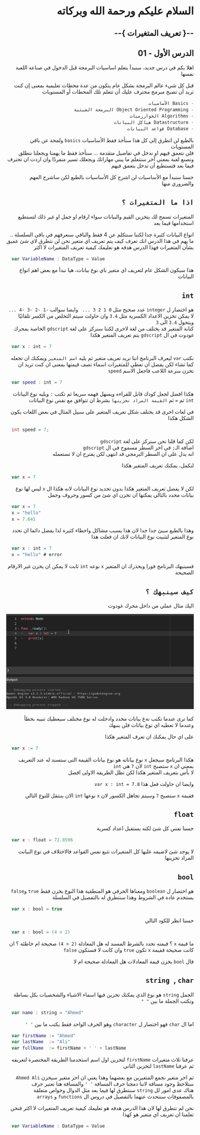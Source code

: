 <div dir = rtl>

# السلام عليكم ورحمة الله وبركاته
## --{ تعريف المتغيرات }--
## الدرس الأول - 01

اهلا بكم في درس جديد،
سنبدأ بتعلم اساسيات البرمجة قبل الدخول في صناعة اللعبة نفسها 

قبل كل شيء عالم البرمجة بشكل عام 
يتكون من عدة محطات تعليمية
بمعنى إن كنت تريد أن تصبح مبرمج محترف عليك أن تتعلم تلك المحطات أو المستويات
```swift
- Basics الأساسيات
- Object Oriented Programming البرمجة الشيئية
- Algorithms الخوارزميات
- Datastructure هياكل البيانات
- Database قواعد البيانات
```
بالطبع لن اتطرق إلى كل هذا
سنأخذ فقط الأساسيات `basics` ولمحة عن باقي المستويات   
فلن نتعمق فيهم او ندخل في تفاصيل متقدمة ... سنأخذ فقط ما يهمنا ويجعلنا ننطلق ونصنع لعبة
بمعني آخر سنتعلم ما يبني مهاراتك ويجعلك تسير منفردًا
وان اردت ان تحترف فيما بعد فتستطيع أن تدخل بتعمق فيهم

حسنا سنبدأ مع الأساسيات
لن اشرح كل الأساسيات بالطبع
لكن ساشرح المهم والضروري منها 
## ` اذا ما المتغيرات ؟ `
المتغيرات تسمح لك بتخزين القيم والبيانات سواء ارقام او جمل او غير ذلك لتستطيع استخدامها فيما 
بعد

انواع البيانات كثيرة جدا لكننا سنتكلم عن 4 فقط 
والباقي سنعرفهم في باقي السلسلة .. ما يهم في هذا الدرس انك تعرف كيف يتم تعريف اي متغير
نحن لن نتطرق لاي شئ عميق بشأن المتغيرات فهذا الدرس هدفه هو تعليمك كيفية تعريف المتغيرات لا 
اكثر 
<div dir = ltr>

```swift
  var VariableName : DataType = Value
```
</div>
هذا سيكون الشكل عام لتعريف اي متغير باي نوع بيانات، هيا نبدأ مع بعض اهم انواع البيانات

## ` int `
هو اختصار ل `integer` عدد صحيح مثل `0 1 2 3 ... ` وايضا سوالب `-1 -2 -3 -4 ...`  
 لا يمكن تخزين الاعداد الكسرية مثل `3.4` وان حاولت سيتم التخلص من الكسر تلقائيًا ويتحول `3.4` الى `3`  
كتابة المتغير قد يختلف من لغة لاخرى لكننا سنركز على لغة `gdscript` الخاصة بمحرك غودوت
في ال `gdscript` يتم تعريف المتغير هكذا 

<div dir = ltr>

```swift
  var x : int = 7
```
</div>

نكتب `var` ليعرف البرنامج اننا نريد تعريف متغير
ثم يليه `اسم المتغير` ويمكنك ان تجعله كما تشاء
لكن يفضل ان تعطي للمتغيرات اسماء تصف قيمتها 
بمعنى ان كنت تريد ان تخزن سرعة اللاعب فاجعل الاسم `speed` 

<div dir = ltr>

```swift
  var speed : int = 7
```
</div>

هكذا افضل لجعل كودك قابل للقراءه ويسهل فهمه سريعا
ثم تكتب `:` ويليه نوع البيانات `int` ثم `=` ثم `القيمة المراد تخزينها` بشرط ان تتوافق مع نفس نوع البيانات

في لغات اخرى قد يختلف شكل تعريف المتغير
على سبيل المثال في بعض اللغات يكون الشكل هكذا

<div dir = ltr>

```c++
  int speed = 7;
```
</div>

لكن كما قلنا نحن سنركز على لغة `gdscript`  
 اضافة الـ`;` في اخر السطر مسموح في ال `gdscript`  
 انه يدل على ان السطر البرمجي قد انتهى لكن يقترح ان لا تستعمله

لنكمل، يمكنك تعريف المتغير هكذا

<div dir = ltr>

```swift
  var x = 7
```
</div>

لكن لا يفضل تعريف المتغير هكذا بدون تحديد نوع البيانات 
لانه هكذا ال `x` ليس لها نوع بيانات محدد بالتالي
يمكنها ان تخزن اي شئ من كسور وحروف وجمل


<div dir = ltr>

```swift
  var x = 7
  x = "hello"
  x = 7.641
```
</div>

وهذا بالطبع سيئ جدا جدا لان هذا يسبب مشاكل واخطاء كثيرة
لذا يفضل دائما ان تحدد نوع المتغير لتثبيت نوع البيانات
لانك ان فعلت هذا

<div dir = ltr>

```swift
  var x : int = 7
  x = "hello" # error
```
</div>

فسينبهك البرنامج فورا ويحذرك ان المتغير `x` نوعه `int` ثابت 
لا يمكن ان يخزن غير الارقام الصحيحة

## `كيف سينبهك ؟`
اليك مثال عملي من داخل محرك غودوت

<div align = "center">

![](Images/1.gif)

</div>

كما ترى عندما تكتب نةع بيانات محدد وادخلت له نوع مختلف سيعطيك تنبيه بخطأ  
وعندما لا تعطيه اي نوع بيانات فلن ينبهك

على اي حال يمكنك ان تعرف المتغير هكذا

<div dir = ltr>

```swift
  var x := 7
```
</div>

هكذا  البرنامج سيجعل  `x` نوع بياناته هو نوع بيانات القيمة التى ستسند له عند التعريف
بمعني ان `x` ستصبح `int` لان `7` هي `int`  
لا بأس بتعريف المتغير هكذا لكن تظل الطريقة الاولى افضل 

وايضا ان حاولت فعل هذا `var x : int = 7.8`

فقيمة `x` ستصبح `7` وسيتم تجاهل الكسور لان `x` نوعها `int`
الان بننتقل للنوع التالي

## `float`
 حسنا نفس كل شئ لكنه يستقبل اعداد كسرية


<div dir = ltr>

```swift
  var x : float = 72.8596
``` 
</div>

لا يوجد شئ لاضيفه عليها 
كل المتغيرات تتبع نفس القواعد فالاختلاف في نوع البيانت المراد تخزينها 

## `bool`
هو اختصار  ل `boolean`
 ومعناها الحرفي هو المنطقية
هذا النوع يخزن فقط `true` و`false` 
يستخدم عادة في الشروط وهذا سنتطرق له بالتفصيل في السلسلة 

<div dir = ltr>

```swift
  var x : bool = true
```
</div>

حسنا انظر للكود التالي 

<div dir = ltr>

```swift
  var x : bool = (4 > 2)
```
</div>

ما قيمة `x` ؟
قيمته تحدد بالشرط المسند له هل المعادلة `(2 < 4)` صحيحة ام خاطئة ؟ 
ان كانت صحيحة فقيمة `x` تكون `true` وان كانت لا فستكون `false`

فال `bool` يخزن قيمة المعادلات هل المعادلة صحيحة ام لا

## `string `, `char`
الجمل `string` هو نوع الذي يمكنك تخزين فيها اسماء الاشياء والشخصيات بكل بساطة
وتكتب الجملة ما بين ` " " `

<div dir = ltr>

```swift
  var name : string = "Ahmed"
```
</div>

اما ال `char` فهو اختصار ل `character` وهو الحرف الواحد فقط
يكتب ما بين ` ' ' `

<div dir = ltr>

```swift
  var firstName := "Ahmed"
  var lastName  := "Ali"
  var fullName  := firstName + ' ' + lastName
```
</div>

عرفنا ثلاث متغيرات `firstName` لتخزين اول اسم 
استخدمنا الطريقة المختصرة لتعريفه ثم عرفنا  `lastName`  لتخزين التاني

ثم اخر متغير نجمع المتغيرين مع بعضهما وهذا يعني ان اخر متغير سيخزن
`Ahmed Ali` ستلاحظ وجود مسافة لاننا دمجنا حرف المسافة `' '` والمسافة هنا تعتبر حرف  
  هناك عدى امور لل `string` سنتطرق لها فيما بعد مثل الدوال وخواص متعلقة بالمصفوفات 
سنتحدث عنهما بالتفصيل في دروس ال `functions` و `arrays`

نحن لم نتطرق لها لان هذا الدرس هدفه هو تعليمك كيفية تعريف المتغيرات لا اكثر 
فنحن تعلمنا ان تعريف اي متغير هو كهذا 


<div dir = ltr>

```swift
  var VariableName : DataType = Value
```

</div>
</div>